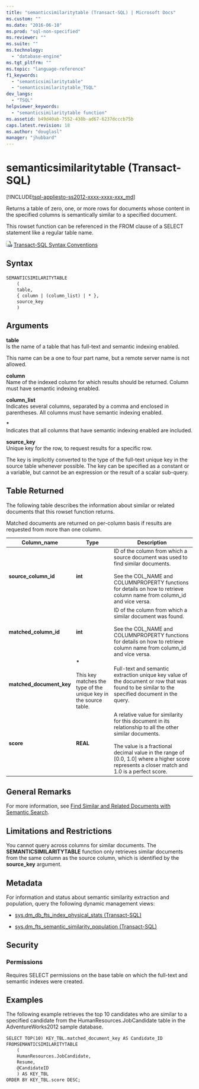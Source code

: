 ```yaml
---
title: "semanticsimilaritytable (Transact-SQL) | Microsoft Docs"
ms.custom: ""
ms.date: "2016-06-10"
ms.prod: "sql-non-specified"
ms.reviewer: ""
ms.suite: ""
ms.technology: 
  - "database-engine"
ms.tgt_pltfrm: ""
ms.topic: "language-reference"
f1_keywords: 
  - "semanticsimilaritytable"
  - "semanticsimilaritytable_TSQL"
dev_langs: 
  - "TSQL"
helpviewer_keywords: 
  - "semanticsimilaritytable function"
ms.assetid: b49d40ab-7552-438b-ad67-6237dcccb75b
caps.latest.revision: 18
ms.author: "douglasl"
manager: "jhubbard"
---
```

# semanticsimilaritytable (Transact-SQL)
[!INCLUDE[tsql-appliesto-ss2012-xxxx-xxxx-xxx_md](../../../a9retired/includes/tsql-appliesto-ss2012-xxxx-xxxx-xxx-md.md)]

  Returns a table of zero, one, or more rows for documents whose content in the specified columns is semantically similar to a specified document.  
  
 This rowset function can be referenced in the FROM clause of a SELECT statement like a regular table name.  

 ![Topic link icon](../../../a9notintoc/media/topic-link.gif "Topic link icon") [Transact-SQL Syntax Conventions](../../../t-sql/language-elements/transact-sql-syntax-conventions-transact-sql.md)  
  
## Syntax  
  
```tsql  
SEMANTICSIMILARITYTABLE  
    (  
    table,  
    { column | (column_list) | * },  
    source_key  
    )  
```  
  
##  <a name="Arguments"></a> Arguments  
 **table**  
 Is the name of a table that has full-text and semantic indexing enabled.  
  
 This name can be a one to four part name, but a remote server name is not allowed.  
  
 **column**  
 Name of the indexed column for which results should be returned. Column must have semantic indexing enabled.  
  
 **column_list**  
 Indicates several columns, separated by a comma and enclosed in parentheses. All columns must have semantic indexing enabled.  
  
 **\***  
 Indicates that all columns that have semantic indexing enabled are included.  
  
 **source_key**  
 Unique key for the row, to request results for a specific row.  
  
 The key is implicitly converted to the type of the full-text unique key in the source table whenever possible. The key can be specified as a constant or a variable, but cannot be an expression or the result of a scalar sub-query.  
  
## Table Returned  
 The following table describes the information about similar or related documents that this rowset function returns.  
  
 Matched documents are returned on per-column basis if results are requested from more than one column.  
  
|Column_name|Type|Description|  
|------------------|----------|-----------------|  
|**source_column_id**|**int**|ID of the column from which a source document was used to find similar documents.<br /><br /> See the COL_NAME and COLUMNPROPERTY functions for details on how to retrieve column name from column_id and vice versa.|  
|**matched_column_id**|**int**|ID of the column from which a similar document was found.<br /><br /> See the COL_NAME and COLUMNPROPERTY functions for details on how to retrieve column name from column_id and vice versa.|  
|**matched_document_key**|**\***<br /><br /> This key matches the type of the unique key in the source table.|Full-text and semantic extraction unique key value of the document or row that was found to be similar to the specified document in the query.|  
|**score**|**REAL**|A relative value for similarity for this document in its relationship to all the other similar documents.<br /><br /> The value is a fractional decimal value in the range of [0.0, 1.0] where a higher score represents a closer match and 1.0 is a perfect score.|  
  
## General Remarks  
 For more information, see [Find Similar and Related Documents with Semantic Search](../../../relational-databases/search/find-similar-and-related-documents-with-semantic-search.md).  
  
## Limitations and Restrictions  
 You cannot query across columns for similar documents. The **SEMANTICSIMILARITYTABLE** function only retrieves similar documents from the same column as the source column, which is identified by the **source_key** argument.  
  
## Metadata  
 For information and status about semantic similarity extraction and population, query the following dynamic management views:  
  
-   [sys.dm_db_fts_index_physical_stats &#40;Transact-SQL&#41;](../../../relational-databases/reference/system-dynamic-management-views/sys.dm-db-fts-index-physical-stats-transact-sql.md)  
  
-   [sys.dm_fts_semantic_similarity_population &#40;Transact-SQL&#41;](../../../relational-databases/reference/system-dynamic-management-views/sys.dm-fts-semantic-similarity-population-transact-sql.md)  
  
## Security  
  
### Permissions  
 Requires SELECT permissions on the base table on which the full-text and semantic indexes were created.  
  
## Examples  
 The following example retrieves the top 10 candidates who are similar to a specified candidate from the HumanResources.JobCandidate table in the AdventureWorks2012 sample database.  
  
```scr  
SELECT TOP(10) KEY_TBL.matched_document_key AS Candidate_ID  
FROMSEMANTICSIMILARITYTABLE  
    (  
    HumanResources.JobCandidate,  
    Resume,  
    @CandidateID  
    ) AS KEY_TBL  
ORDER BY KEY_TBL.score DESC;  
  
```  
  
  